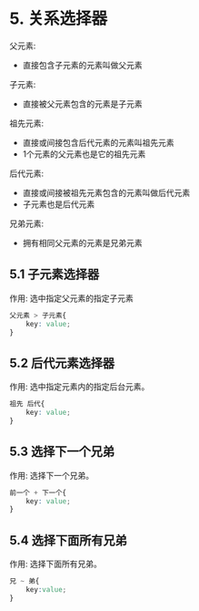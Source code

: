 # 5. 关系选择器
父元素: 
* 直接包含子元素的元素叫做父元素

子元素:
* 直接被父元素包含的元素是子元素

祖先元素:
* 直接或间接包含后代元素的元素叫祖先元素
* 1个元素的父元素也是它的祖先元素

后代元素:
* 直接或间接被祖先元素包含的元素叫做后代元素
* 子元素也是后代元素
  
兄弟元素:
* 拥有相同父元素的元素是兄弟元素


## 5.1 子元素选择器
作用: 选中指定父元素的指定子元素

```css
父元素 > 子元素{
    key: value;
}
```


## 5.2 后代元素选择器
作用: 选中指定元素内的指定后台元素。

```css
祖先 后代{
    key: value;
}
```


## 5.3 选择下一个兄弟
作用: 选择下一个兄弟。

```css
前一个 + 下一个{
    key: value;
}
```


## 5.4 选择下面所有兄弟
作用: 选择下面所有兄弟。

```css
兄 ~ 弟{
    key:value;
}
```
